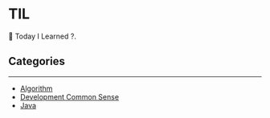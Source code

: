 # TIL

📝 Today I Learned ?.

## Categories

---

- [Algorithm](https://github.com/0xe82de/TIL/blob/master/Algorithm)
- [Development Common Sense](https://github.com/0xe82de/TIL/blob/master/Development-Common-Sense)
- [Java](https://github.com/0xe82de/TIL/blob/master/Java)
